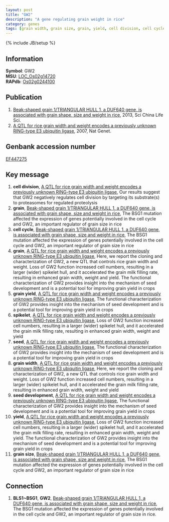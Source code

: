 ```yaml
---
layout: post
title: "GW2"
description: "A gene regulating grain weight in rice"
category: genes
tags: [grain width, grain size, grain, yield, cell division, cell cycle, grain yield, spikelet, seed, seed development]
---
```

{% include JB/setup %}

## Information
__Symbol__: GW2   
__MSU__: [LOC_Os02g14720](http://rice.plantbiology.msu.edu/cgi-bin/ORF_infopage.cgi?orf=LOC_Os02g14720)   
__RAPdb__: [Os02g0244100](http://rapdb.dna.affrc.go.jp/viewer/gbrowse_details/irgsp1?name=Os02g0244100)   

## Publication
1. [Beak-shaped grain 1/TRIANGULAR HULL 1, a DUF640 gene, is associated with grain shape, size and weight in rice](http://www.ncbi.nlm.nih.gov/pubmed?term=(Beak-shaped%20grain%201/TRIANGULAR%20HULL%201,%20a%20DUF640%20gene,%20is%20associated%20with%20grain%20shape,%20size%20and%20weight%20in%20rice%5BTitle%5D)), 2013, Sci China Life Sci.
2. [A QTL for rice grain width and weight encodes a previously unknown RING-type E3 ubiquitin ligase](http://www.ncbi.nlm.nih.gov/pubmed?term=(A%20QTL%20for%20rice%20grain%20width%20and%20weight%20encodes%20a%20previously%20unknown%20RING-type%20E3%20ubiquitin%20ligase%5BTitle%5D)), 2007, Nat Genet.

## Genbank accession number
[EF447275](http://www.ncbi.nlm.nih.gov/nuccore/EF447275)

## Key message
1. __cell division__, [A QTL for rice grain width and weight encodes a previously unknown RING-type E3 ubiquitin ligase](http://www.ncbi.nlm.nih.gov/pubmed?term=(A%20QTL%20for%20rice%20grain%20width%20and%20weight%20encodes%20a%20previously%20unknown%20RING-type%20E3%20ubiquitin%20ligase%5BTitle%5D)), Our results suggest that GW2 negatively regulates cell division by targeting its substrate(s) to proteasomes for regulated proteolysis
2. __grain__, [Beak-shaped grain 1/TRIANGULAR HULL 1, a DUF640 gene, is associated with grain shape, size and weight in rice](http://www.ncbi.nlm.nih.gov/pubmed?term=(Beak-shaped%20grain%201/TRIANGULAR%20HULL%201,%20a%20DUF640%20gene,%20is%20associated%20with%20grain%20shape,%20size%20and%20weight%20in%20rice%5BTitle%5D)), The BSG1 mutation affected the expression of genes potentially involved in the cell cycle and GW2, an important regulator of grain size in rice
3. __cell cycle__, [Beak-shaped grain 1/TRIANGULAR HULL 1, a DUF640 gene, is associated with grain shape, size and weight in rice](http://www.ncbi.nlm.nih.gov/pubmed?term=(Beak-shaped%20grain%201/TRIANGULAR%20HULL%201,%20a%20DUF640%20gene,%20is%20associated%20with%20grain%20shape,%20size%20and%20weight%20in%20rice%5BTitle%5D)), The BSG1 mutation affected the expression of genes potentially involved in the cell cycle and GW2, an important regulator of grain size in rice
4. __grain__, [A QTL for rice grain width and weight encodes a previously unknown RING-type E3 ubiquitin ligase](http://www.ncbi.nlm.nih.gov/pubmed?term=(A%20QTL%20for%20rice%20grain%20width%20and%20weight%20encodes%20a%20previously%20unknown%20RING-type%20E3%20ubiquitin%20ligase%5BTitle%5D)), Here, we report the cloning and characterization of GW2, a new QTL that controls rice grain width and weight. Loss of GW2 function increased cell numbers, resulting in a larger (wider) spikelet hull, and it accelerated the grain milk filling rate, resulting in enhanced grain width, weight and yield. The functional characterization of GW2 provides insight into the mechanism of seed development and is a potential tool for improving grain yield in crops
5. __grain yield__, [A QTL for rice grain width and weight encodes a previously unknown RING-type E3 ubiquitin ligase](http://www.ncbi.nlm.nih.gov/pubmed?term=(A%20QTL%20for%20rice%20grain%20width%20and%20weight%20encodes%20a%20previously%20unknown%20RING-type%20E3%20ubiquitin%20ligase%5BTitle%5D)), The functional characterization of GW2 provides insight into the mechanism of seed development and is a potential tool for improving grain yield in crops
6. __spikelet__, [A QTL for rice grain width and weight encodes a previously unknown RING-type E3 ubiquitin ligase](http://www.ncbi.nlm.nih.gov/pubmed?term=(A%20QTL%20for%20rice%20grain%20width%20and%20weight%20encodes%20a%20previously%20unknown%20RING-type%20E3%20ubiquitin%20ligase%5BTitle%5D)), Loss of GW2 function increased cell numbers, resulting in a larger (wider) spikelet hull, and it accelerated the grain milk filling rate, resulting in enhanced grain width, weight and yield
7. __seed__, [A QTL for rice grain width and weight encodes a previously unknown RING-type E3 ubiquitin ligase](http://www.ncbi.nlm.nih.gov/pubmed?term=(A%20QTL%20for%20rice%20grain%20width%20and%20weight%20encodes%20a%20previously%20unknown%20RING-type%20E3%20ubiquitin%20ligase%5BTitle%5D)), The functional characterization of GW2 provides insight into the mechanism of seed development and is a potential tool for improving grain yield in crops
8. __grain width__, [A QTL for rice grain width and weight encodes a previously unknown RING-type E3 ubiquitin ligase](http://www.ncbi.nlm.nih.gov/pubmed?term=(A%20QTL%20for%20rice%20grain%20width%20and%20weight%20encodes%20a%20previously%20unknown%20RING-type%20E3%20ubiquitin%20ligase%5BTitle%5D)), Here, we report the cloning and characterization of GW2, a new QTL that controls rice grain width and weight. Loss of GW2 function increased cell numbers, resulting in a larger (wider) spikelet hull, and it accelerated the grain milk filling rate, resulting in enhanced grain width, weight and yield
9. __seed development__, [A QTL for rice grain width and weight encodes a previously unknown RING-type E3 ubiquitin ligase](http://www.ncbi.nlm.nih.gov/pubmed?term=(A%20QTL%20for%20rice%20grain%20width%20and%20weight%20encodes%20a%20previously%20unknown%20RING-type%20E3%20ubiquitin%20ligase%5BTitle%5D)), The functional characterization of GW2 provides insight into the mechanism of seed development and is a potential tool for improving grain yield in crops
10. __yield__, [A QTL for rice grain width and weight encodes a previously unknown RING-type E3 ubiquitin ligase](http://www.ncbi.nlm.nih.gov/pubmed?term=(A%20QTL%20for%20rice%20grain%20width%20and%20weight%20encodes%20a%20previously%20unknown%20RING-type%20E3%20ubiquitin%20ligase%5BTitle%5D)), Loss of GW2 function increased cell numbers, resulting in a larger (wider) spikelet hull, and it accelerated the grain milk filling rate, resulting in enhanced grain width, weight and yield. The functional characterization of GW2 provides insight into the mechanism of seed development and is a potential tool for improving grain yield in crops
11. __grain size__, [Beak-shaped grain 1/TRIANGULAR HULL 1, a DUF640 gene, is associated with grain shape, size and weight in rice](http://www.ncbi.nlm.nih.gov/pubmed?term=(Beak-shaped%20grain%201/TRIANGULAR%20HULL%201,%20a%20DUF640%20gene,%20is%20associated%20with%20grain%20shape,%20size%20and%20weight%20in%20rice%5BTitle%5D)), The BSG1 mutation affected the expression of genes potentially involved in the cell cycle and GW2, an important regulator of grain size in rice

## Connection
1. __BLS1~BSG1__, __GW2__, [Beak-shaped grain 1/TRIANGULAR HULL 1, a DUF640 gene, is associated with grain shape, size and weight in rice](http://www.ncbi.nlm.nih.gov/pubmed?term=(Beak-shaped%20grain%201/TRIANGULAR%20HULL%201,%20a%20DUF640%20gene,%20is%20associated%20with%20grain%20shape,%20size%20and%20weight%20in%20rice%5BTitle%5D)), The BSG1 mutation affected the expression of genes potentially involved in the cell cycle and GW2, an important regulator of grain size in rice.





